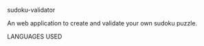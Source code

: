 sudoku-validator

An web application to create and validate your own sudoku puzzle.

LANGUAGES USED

  

